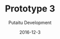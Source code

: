 ---
title: 'Prototype 3'
footer: d27bd9b77239ed4ed6384199c0867d749f549842
sections:
    -
        template: banner
        text: '# Chess Kingdom'
        color: '#462d1e'
        theme: dark
    -
        template: richTextSection
        text: "<iframe allowfullscreen=\"true\" frameborder=\"0\" height=\"569\" mozallowfullscreen=\"true\" src=\"https://docs.google.com/presentation/d/e/2PACX-1vSS9AAmqSH2mEuhbQ8jVgtl4JCNjF0_RWqhrQypNfRgfM9pXee6DZvyHXlB19B--UNUOWO8KkjMltr6/embed?start=false&amp;loop=false&amp;delayms=3000\" webkitallowfullscreen=\"true\" width=\"960\"></iframe>\n\n## Idea generation\n\nIn our brainstorming process we found it interesting to think of a game we used to play but stopped. We thought of a few games, and found out that the reason for that could be the game gets boring because is too simple, too little possibilities, too predictable and it doesn't take long before all possibilities are tried. Another problem lies in the nature (ontology of the game). We evaluated some games and chosen chess, because it is a popular game that attracts and maintaines a large group of people, but yet fail include the others, especially newcomers. To understand why chess does not appeal to some people, we thought of a few possibilities. It could be that the rules are too complicated, and that the learning experience is unforgiving: players can lose the game in just a few moves, it could be really hard to learn chess by playing with an experienced player. We then looked at what the game experience of chess is. It is a skill based and competitive game (Agon). By adding randomness and luck elements (Alea) to the game, we predict that the game would be more accessible to novice players. To make the game more engaging and appealing to more types of player, we also added Mimicry elements to the game. For the first iteration we made use of a D20 dice inspired by role playing game. We randomly drafted the states for the different chess pieces because we cannot know if the stats are balanced before we have tried it out\n\n## Second iteration\n\nAfter a few play tests we identified some balancing issues. For example, some we found a Dominant Strategy. Even though the player can choose whether to make an attack attempt, there is no real risk in making the move, making this strategy always preferrable. We also found some Super Units, they are overpowered as they are hard to beat and has high attack points. Base on these we adjusted the attack and defend points of game pieces, and added consequence for a failed attack: the chess piece cannot be used in the next round.\n\n## Third iteration\n\nAfter another playthrough we discovered that the consequence for fail attacks is not harsh enough to be effective, so instead we make the chess piece vulnerable for one round instead of freezing its movement. This greatly reduce the risk to make an attack, because one can lose the piece if it fails.\n\n## Fourth iteration\n\nTo add more luck elements and utilize the D20, we decided to add consequences for critical fail and critical success. Due to their rare occurrence, the consequences should be critical. We have considered killing the chess piece immediately in the event of a critical fail, but we think such a punishment is too harsh,\_and we prefer a consequence that add some more gameplay and decision making, therefore we decided to let the opponent counter attack. This way the other player can be involved even when it's not their turn, and it adds more tension since it is not certain that the opponent's counter attack will be successful. In critical fail the opponent gets an extra turn, similarly for critical success, the player gets an extra turn. In order to not drag it too long, the player does not start from the beginning of the game loop i.e rolling D6, instead she is limited to the last D6 roll she made. This also limit how drastic the game state is going to change when a player gets a critical success.\n\n## Game Loop\n\n![detailed-gameloop.png](//kimberlyliu.com/itu-portfolio/media/d7c2bed3766923dba43e2f215c82f83169598613/detailed-gameloop.jpg) After these changes, the game loop of Chess Kingdom is much longer than traditional chess, which makes each loop more complicated. However, from our play tests we felt that the pace of the game was actually faster, probably because there is always something happening compare to the long waiting time in traditional chess for the other player to make their turn. Since the punishment of making a wrong move is not as fetal, and that not chee pieces are movable in a turn, players tend to put less time in thinking which piece to move.\n\n## Mechanics\n\nThe most interesting change to the mechanic is still checkmate, which is an important part of the traditional chess, is no longer possible. The player still needs to roll the die to see it the attack is successful to win. In traditional chess, the King piece is an important piece that player should protect and not place in dangerous locations. In Chess kingdom, player can use the King as an attacker as it has high attack points and it's not easy to beat. Also, when an experienced player make a clever attack and it fails, the inexperienced player will become aware of such possibility and may even counter attack in the next round. In normal chess, player either can or cannot move to a particular square, in Chess Kingdom, when an attack fail, the piece will be pushed back to its original position, even though the movement was allowed for the piece.\n\n## Rules\n\nChess is a minimalistic game, there aren't a lot of complicated rules. However, I personally don't think it is easy to learn. In this assignment I played chess the first time, because I only grew up with Chinese Chess, which is very similar but I still don't think the skill is transferable to western chess. I think one of the result for having so few rules is that players need to think about the implied rules in their brain through learning. Technically what these implied rules I am talking about here are not rules, they are allowed in the game, they will just lead to losing the game. Another way to look at it is that having few rules allow more pace for the player to explore the possibilities and strategy to master the game. I think this is particularly important for skill based games as it gives player a sense of achievement. As we altered the game we have certainty removed some of the strategy, and have introduced more rules. One of the method we used to avoid making the rules too overwhelming is to group them and provide aids to remind players of them so players don't have to remember them (having a chess piece stat card). Another way is to try to reuse existing game elements to make rules easier to remember. For example, we make use of the attack point statistics to decide what pieces the player can move after rolling a D6.\n\n## Experience\n\nBy adding more Alea and Mimicry to the game, there are more uncertainty and less planning involved. Since the consequences of mistakes are not so permanent, players can play more carelessly and instinctually which could make the game more fast paced. Players could also play more relaxed as it the game requires less experience and tactical thinking. By bridging the gap between chess veterans and novices, the experience become more open, because more people can play the game\n\n### Alea\n\nWe changed the controller scheme to add more Alea to the game. The use of a D-6 dice to decide which piece a player can move. The D-20 dice decide whether an attack will be successful. This adds a lot of uncertainty in the game,it is harder for experienced chess player to make long term strategic because the results of their actions are uncertain.\n\n### Mimicry\n\nIn chess, every game piece is distinctive, they have different names and movement rules. However, their names and forms do not relate strongly to their functions and roles in the game other than having unrelated movement rules. In our first iteration, we assigned armor and attack points to the game pieces like in role playing games to strengthen the mimicry aspect of the game. For example, a rook has strong defense and weak attack and it aligns with the perception of the functionality of the piece ; knights and queens are good \"attackers\", The mimicry could further be enhanced by giving more background information on the characters explaining why their profiles are the way they are.\n\n### For inexperienced players\n\nAs there are less punishment for mistakes, Chess Kingdom is accessible for new players, from our playtest it shows that inexperienced players lose by less to the experienced player, it is even possible for them to win. Chess Kingdom can also provide a way to learn about chess in a more forgiving way, for example when an experienced player tries a move but fail, inexperienced player can try it too. The game can't be ended as fast as traditional game when played with an experienced player, so the inexperienced players can take their time to learn about the game.\n\n### For experienced players\n\nAlthough not as important, skills in traditional chess still give an advantage to experienced players. In traditional chess it is common to give handicaps to inexperienced player, but many do not prefer that as it might be condescending. It could be easier for them to play with inexperienced players in Chess Kingdom in a more fair way, and I imagine it could be good for parents playing with children, or as an introduction for someone who wants to eventually play traditional chess."
meta:
    id: e299e3e9d6aacab759e3a6e7764f6e92b1229230
    parentId: f8d133111ad5ddad52a465c47d7cdbef5923fc8d
    language: en
date: '2016-12-3'
author: 'Putaitu Development'
permalink: /prototype-3/
layout: sectionPage
---